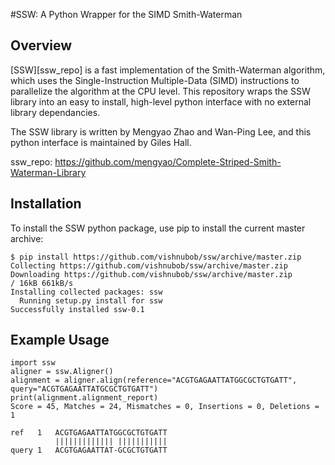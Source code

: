 #SSW: A Python Wrapper for the SIMD Smith-Waterman

## Overview

[SSW][ssw_repo] is a fast implementation of the Smith-Waterman algorithm, which
uses the Single-Instruction Multiple-Data (SIMD) instructions to parallelize
the algorithm at the CPU level.  This repository wraps the SSW library into an
easy to install, high-level python interface with no external library dependancies.

The SSW library is written by Mengyao Zhao and Wan-Ping Lee, and this python
interface is maintained by Giles Hall.

ssw_repo: https://github.com/mengyao/Complete-Striped-Smith-Waterman-Library

## Installation

To install the SSW python package, use pip to install the current master archive:

```
$ pip install https://github.com/vishnubob/ssw/archive/master.zip
Collecting https://github.com/vishnubob/ssw/archive/master.zip
Downloading https://github.com/vishnubob/ssw/archive/master.zip
/ 16kB 661kB/s
Installing collected packages: ssw
  Running setup.py install for ssw
Successfully installed ssw-0.1
```

## Example Usage

```
import ssw
aligner = ssw.Aligner()
alignment = aligner.align(reference="ACGTGAGAATTATGGCGCTGTGATT", query="ACGTGAGAATTATGCGCTGTGATT")
print(alignment.alignment_report)
Score = 45, Matches = 24, Mismatches = 0, Insertions = 0, Deletions = 1

ref   1   ACGTGAGAATTATGGCGCTGTGATT
          ||||||||||||| |||||||||||
query 1   ACGTGAGAATTAT-GCGCTGTGATT
```
